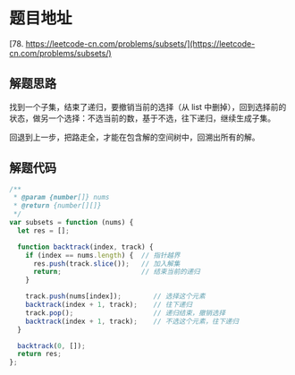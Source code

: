 # 题目地址

[78. https://leetcode-cn.com/problems/subsets/](https://leetcode-cn.com/problems/subsets/)

## 解题思路

找到一个子集，结束了递归，要撤销当前的选择（从 list 中删掉），回到选择前的状态，做另一个选择：不选当前的数，基于不选，往下递归，继续生成子集。

回退到上一步，把路走全，才能在包含解的空间树中，回溯出所有的解。

## 解题代码

```js
/**
 * @param {number[]} nums
 * @return {number[][]}
 */
var subsets = function (nums) {
  let res = [];

  function backtrack(index, track) {
    if (index == nums.length) {  // 指针越界
      res.push(track.slice());   // 加入解集
      return;                    // 结束当前的递归
    }

    track.push(nums[index]);        // 选择这个元素
    backtrack(index + 1, track);    // 往下递归
    track.pop();                    // 递归结束，撤销选择
    backtrack(index + 1, track);    // 不选这个元素，往下递归
  }

  backtrack(0, []);
  return res;
};
```
